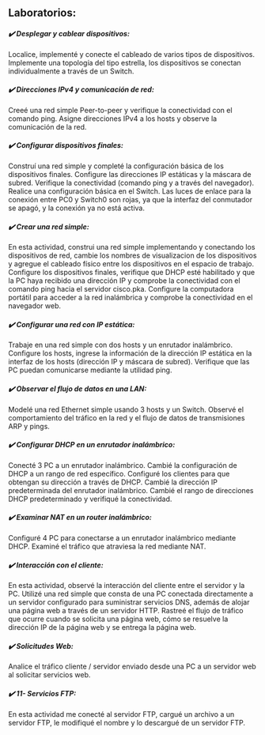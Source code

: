 ## **Laboratorios:**

#### **_✔️ Desplegar y cablear dispositivos:_** 
Localice, implementé y conecte el cableado de varios tipos de dispositivos. Implemente una topología del tipo estrella, 
los dispositivos se conectan individualmente a través de un Switch. 

#### **_✔️ Direcciones IPv4 y comunicación de red:_** 
Creeé una red simple Peer-to-peer y verifique la conectividad con el comando ping. Asigne direcciones IPv4 a los hosts 
y observe la comunicación de la red.

#### **_✔️ Configurar dispositivos finales:_** 
Construí una red simple y completé la configuración básica de los dispositivos finales. Configure las direcciones 
IP estáticas y la máscara de subred. Verifique la conectividad (comando ping y a través del navegador). 
Realice una configuración básica en el Switch. Las luces de enlace para la conexión entre PC0 y Switch0 son rojas, ya 
que la interfaz del conmutador se apagó, y la conexión ya no está activa.

#### **_✔️ Crear una red simple:_** 
En esta actividad, construi una red simple implementando y conectando los dispositivos de red, cambie los nombres de 
visualizacion de los dispositivos y agregue el cableado físico entre los dispositivos en el espacio de trabajo. 
Configure los dispositivos finales, verifique que DHCP esté habilitado y que la PC haya recibido una dirección IP y 
comprobe la conectividad con el comando ping hacia el servidor cisco.pka. Configure la computadora portátil para acceder
a la red inalámbrica y comprobe la conectividad en el navegador web.

#### **_✔️ Configurar una red con IP estática:_** 
Trabaje en una red simple con dos hosts y un enrutador inalámbrico. Configure los hosts, ingrese la información de la 
dirección IP estática en la interfaz de los hosts (dirección IP y máscara de subred). Verifique que las PC puedan 
comunicarse mediante la utilidad ping.

#### **_✔️ Observar el flujo de datos en una LAN:_** 
Modelé una red Ethernet simple usando 3 hosts y un Switch. Observé el comportamiento del tráfico en la red y el 
flujo de datos de transmisiones ARP y pings.

#### **_✔️ Configurar DHCP en un enrutador inalámbrico:_** 
Conecté 3 PC a un enrutador inalámbrico. Cambié la configuración de DHCP a un rango de red específico. Configuré los 
clientes para que obtengan su dirección a través de DHCP. Cambié la dirección IP predeterminada del enrutador 
inalámbrico. Cambié el rango de direcciones DHCP predeterminado y verifiqué la conectividad.

#### **_✔️ Examinar NAT en un router inalámbrico:_** 
Configuré 4 PC para conectarse a un enrutador inalámbrico mediante DHCP. Examiné el tráfico que atraviesa la red 
mediante NAT.

#### **_✔️ Interacción con el cliente:_** 
En esta actividad, observé la interacción del cliente entre el servidor y la PC. Utilizé una red simple que consta de 
una PC conectada directamente a un servidor configurado para suministrar servicios DNS, además de alojar una página web 
a través de un servidor HTTP. Rastreé el flujo de tráfico que ocurre cuando se solicita una página web, cómo se 
resuelve la dirección IP de la página web y se entrega la página web.

#### **_✔️ Solicitudes Web:_** 
Analice el tráfico cliente / servidor enviado desde una PC a un servidor web al solicitar servicios web.

#### **_✔️ 11- Servicios FTP:_** 
En esta actividad me conecté al servidor FTP, cargué un archivo a un servidor FTP, le modifiqué el nombre y lo descargué
de un servidor FTP.